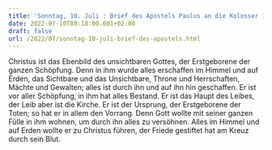 ```yaml
---
title: 'Sonntag, 10. Juli : Brief des Apostels Paulus an die Kolosser 1,15-20.'
date: 2022-07-10T08:18:00.001+02:00
draft: false
url: /2022/07/sonntag-10-juli-brief-des-apostels.html
---
```


Christus ist das Ebenbild des unsichtbaren Gottes, der Erstgeborene der ganzen Schöpfung. Denn in ihm wurde alles erschaffen im Himmel und auf Erden, das Sichtbare und das Unsichtbare, Throne und Herrschaften, Mächte und Gewalten; alles ist durch ihn und auf ihn hin geschaffen. Er ist vor aller Schöpfung, in ihm hat alles Bestand. Er ist das Haupt des Leibes, der Leib aber ist die Kirche. Er ist der Ursprung, der Erstgeborene der Toten; so hat er in allem den Vorrang. Denn Gott wollte mit seiner ganzen Fülle in ihm wohnen, um durch ihn alles zu versöhnen. Alles im Himmel und auf Erden wollte er zu Christus führen, der Friede gestiftet hat am Kreuz durch sein Blut.